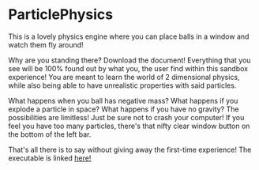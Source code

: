 # ParticlePhysics
This is a lovely physics engine where you can place balls in a window and watch them fly around!

Why are you standing there? Download the document! Everything that you see will be 100% found out by what you, the user find within this sandbox experience! You are meant to learn the world of 2 dimensional physics, while also being able to have unrealistic properties with said particles.

What happens when you ball has negative mass? What happens if you explode a particle in space? What happens if you have no gravity? The possibilities are limitless! Just be sure not to crash your computer! If you feel you have too many particles, there's that nifty clear window button on the bottom of the left bar.

That's all there is to say without giving away the first-time experience! The executable is linked [here!](https://drive.google.com/uc?export=download&id=1xZiXyvGS17L0a0n6N1BO0_MljaRxx5ZF)
